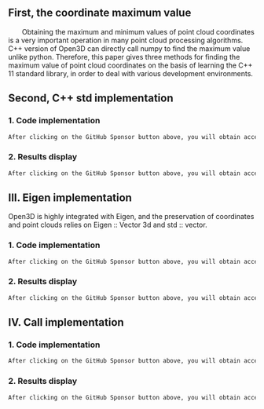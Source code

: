 ##  First, the coordinate maximum value 

  Obtaining the maximum and minimum values of point cloud coordinates is a very important operation in many point cloud processing algorithms. C++ version of Open3D can directly call numpy to find the maximum value unlike python. Therefore, this paper gives three methods for finding the maximum value of point cloud coordinates on the basis of learning the C++ 11 standard library, in order to deal with various development environments. 

##  Second, C++ std implementation 

###  1. Code implementation 

 ```python  
After clicking on the GitHub Sponsor button above, you will obtain access permissions to my private code repository ( https://github.com/slowlon/my_code_bar ) to view this blog code. By searching the code number of this blog, you can find the code you need, code number is: 2024020309574548707
 ```  
###  2. Results display 

 ```python  
After clicking on the GitHub Sponsor button above, you will obtain access permissions to my private code repository ( https://github.com/slowlon/my_code_bar ) to view this blog code. By searching the code number of this blog, you can find the code you need, code number is: 2024020309574548707
 ```  
##  III. Eigen implementation 

Open3D is highly integrated with Eigen, and the preservation of coordinates and point clouds relies on Eigen :: Vector 3d and std :: vector. 

###  1. Code implementation 

 ```python  
After clicking on the GitHub Sponsor button above, you will obtain access permissions to my private code repository ( https://github.com/slowlon/my_code_bar ) to view this blog code. By searching the code number of this blog, you can find the code you need, code number is: 2024020309574548707
 ```  
###  2. Results display 

 ```python  
After clicking on the GitHub Sponsor button above, you will obtain access permissions to my private code repository ( https://github.com/slowlon/my_code_bar ) to view this blog code. By searching the code number of this blog, you can find the code you need, code number is: 2024020309574548707
 ```  
##  IV. Call implementation 

###  1. Code implementation 

 ```python  
After clicking on the GitHub Sponsor button above, you will obtain access permissions to my private code repository ( https://github.com/slowlon/my_code_bar ) to view this blog code. By searching the code number of this blog, you can find the code you need, code number is: 2024020309574548707
 ```  
###  2. Results display 

 ```python  
After clicking on the GitHub Sponsor button above, you will obtain access permissions to my private code repository ( https://github.com/slowlon/my_code_bar ) to view this blog code. By searching the code number of this blog, you can find the code you need, code number is: 2024020309574548707
 ```  
